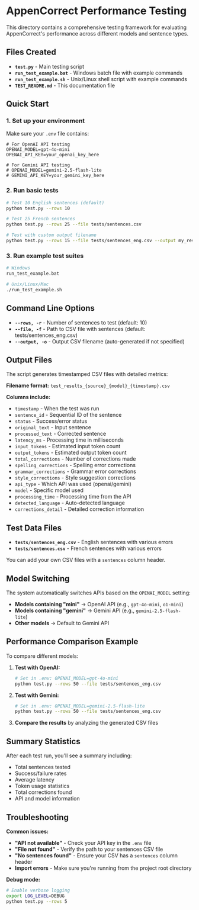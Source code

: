 # AppenCorrect Performance Testing

This directory contains a comprehensive testing framework for evaluating AppenCorrect's performance across different models and sentence types.

## Files Created

- **`test.py`** - Main testing script
- **`run_test_example.bat`** - Windows batch file with example commands
- **`run_test_example.sh`** - Unix/Linux shell script with example commands
- **`TEST_README.md`** - This documentation file

## Quick Start

### 1. Set up your environment
Make sure your `.env` file contains:
```env
# For OpenAI API testing
OPENAI_MODEL=gpt-4o-mini
OPENAI_API_KEY=your_openai_key_here

# For Gemini API testing
# OPENAI_MODEL=gemini-2.5-flash-lite
# GEMINI_API_KEY=your_gemini_key_here
```

### 2. Run basic tests
```bash
# Test 10 English sentences (default)
python test.py --rows 10

# Test 25 French sentences
python test.py --rows 25 --file tests/sentences.csv

# Test with custom output filename
python test.py --rows 15 --file tests/sentences_eng.csv --output my_results.csv
```

### 3. Run example test suites
```bash
# Windows
run_test_example.bat

# Unix/Linux/Mac
./run_test_example.sh
```

## Command Line Options

- **`--rows, -r`** - Number of sentences to test (default: 10)
- **`--file, -f`** - Path to CSV file with sentences (default: tests/sentences_eng.csv)
- **`--output, -o`** - Output CSV filename (auto-generated if not specified)

## Output Files

The script generates timestamped CSV files with detailed metrics:

**Filename format:** `test_results_{source}_{model}_{timestamp}.csv`

**Columns include:**
- `timestamp` - When the test was run
- `sentence_id` - Sequential ID of the sentence
- `status` - Success/error status
- `original_text` - Input sentence
- `processed_text` - Corrected sentence
- `latency_ms` - Processing time in milliseconds
- `input_tokens` - Estimated input token count
- `output_tokens` - Estimated output token count
- `total_corrections` - Number of corrections made
- `spelling_corrections` - Spelling error corrections
- `grammar_corrections` - Grammar error corrections
- `style_corrections` - Style suggestion corrections
- `api_type` - Which API was used (openai/gemini)
- `model` - Specific model used
- `processing_time` - Processing time from the API
- `detected_language` - Auto-detected language
- `corrections_detail` - Detailed correction information

## Test Data Files

- **`tests/sentences_eng.csv`** - English sentences with various errors
- **`tests/sentences.csv`** - French sentences with various errors

You can add your own CSV files with a `sentences` column header.

## Model Switching

The system automatically switches APIs based on the `OPENAI_MODEL` setting:

- **Models containing "mini"** → OpenAI API (e.g., `gpt-4o-mini`, `o1-mini`)
- **Models containing "gemini"** → Gemini API (e.g., `gemini-2.5-flash-lite`)
- **Other models** → Default to Gemini API

## Performance Comparison Example

To compare different models:

1. **Test with OpenAI:**
   ```bash
   # Set in .env: OPENAI_MODEL=gpt-4o-mini
   python test.py --rows 50 --file tests/sentences_eng.csv
   ```

2. **Test with Gemini:**
   ```bash
   # Set in .env: OPENAI_MODEL=gemini-2.5-flash-lite
   python test.py --rows 50 --file tests/sentences_eng.csv
   ```

3. **Compare the results** by analyzing the generated CSV files

## Summary Statistics

After each test run, you'll see a summary including:
- Total sentences tested
- Success/failure rates
- Average latency
- Token usage statistics
- Total corrections found
- API and model information

## Troubleshooting

**Common issues:**
- **"API not available"** - Check your API key in the `.env` file
- **"File not found"** - Verify the path to your sentences CSV file
- **"No sentences found"** - Ensure your CSV has a `sentences` column header
- **Import errors** - Make sure you're running from the project root directory

**Debug mode:**
```bash
# Enable verbose logging
export LOG_LEVEL=DEBUG
python test.py --rows 5
```